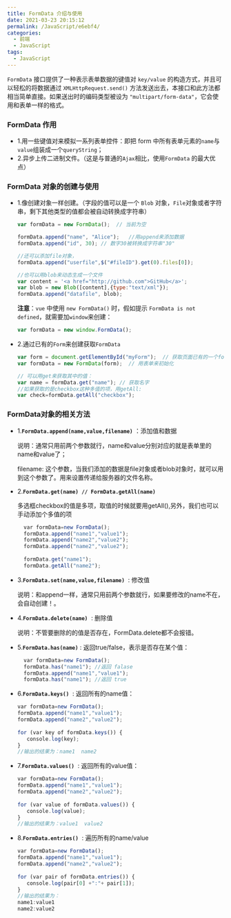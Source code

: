 ```yaml
---
title: FormData 介绍与使用
date: 2021-03-23 20:15:12
permalink: /JavaScript/e6ebf4/
categories:
  - 前端
  - JavaScript
tags:
  - JavaScript
---
```


`FormData` 接口提供了一种表示表单数据的键值对 `key/value` 的构造方式，并且可以轻松的将数据通过 `XMLHttpRequest.send()` 方法发送出去，本接口和此方法都相当简单直接。如果送出时的编码类型被设为 `"multipart/form-data"`，它会使用和表单一样的格式。

<!-- more -->

### FormData 作用

- 1.用一些键值对来模拟一系列表单控件：即把 form 中所有表单元素的`name`与`value`组装成一个`queryString`；
- 2.异步上传二进制文件。（这是与普通的`Ajax`相比，使用`FormData` 的最大优点）

### FormData 对象的创建与使用

- 1.像创建对象一样创建。（字段的值可以是一个 `Blob` 对象，`File`对象或者字符串，剩下其他类型的值都会被自动转换成字符串）
	
	```js
  var formData = new FormData();  // 当前为空
  
  formData.append("name", "Alice");   //用append来添加数据
  formData.append("id", 30); // 数字30被转换成字符串"30"
  
  //还可以添加file对象，
  formData.append("userfile",$("#fileID").get(0).files[0]);
  
  //也可以用blob来动态生成一个文件
  var content = '<a href="http://github.com">GitHub</a>'; 
  var blob = new Blob([content],{type:"text/xml"});
  formData.append("datafile", blob);
	```
	**注意**：`vue` 中使用 `new FormData()` 时，假如提示 `FormData is not defined`，就需要加`window`来创建：
	
	```js
  var formData = new window.FormData();
	```
	
- 2.通过已有的`Form`来创建获取`FormData`
	
	```js
  var form = document.getElementById("myForm");  // 获取页面已有的一个form表单
  var formData = new FormData(form);  // 用表单来初始化
  
  // 可以用get来获取其中的值：
  var name = formData.get("name"); // 获取名字
  //如果获取的是checkbox这种多值的项，用getAll:
  var check=formData.getAll("checkbox");
	```

### FormData对象的相关方法

- 1.**`FormData.append(name,value,filename)`** ：添加值和数据
  
  说明：通常只用前两个参数就行，name和value分别对应的就是表单里的name和value了；
  
  filename: 这个参数，当我们添加的数据是file对象或者blob对象时，就可以用到这个参数了。用来设置传递给服务器的文件名称。

- 2.**`FormData.get(name) // FormData.getAll(name) `**

  多选框checkbox的值是多项，取值的时候就要用getAll(),另外，我们也可以手动添加个多值的项
	
  ```javaScript
	var formData=new FormData();
	formData.append("name1","value1");
	formData.append("name2","value2");
	formData.append("name2","value2");
	 
	formData.get("name1");
	formData.getAll("name2");
	```
- 3.**`FormData.set(name,value,filename)`**  : 修改值
  
  说明：和append一样，通常只用前两个参数就行，如果要修改的name不在，会自动创建！。

- 4.**`FormData.delete(name)`**  : 删除值
  
  说明：不管要删除的的值是否存在，FormData.delete都不会报错。

- 5.**`FormData.has(name)`** : 返回true/false，表示是否存在某个值：
	
  ```javaScript
	var formData=new FormData();
	formData.has("name1"); //返回 falase
	formData.append("name1","value1");
	formData.has("name1"); //返回 true
	```

- 6.**`FormData.keys()`**  : 返回所有的name值：
	```javaScript
	var formData=new FormData();
	formData.append("name1","value1");
	formData.append("name2","value2");
	 
	for (var key of formData.keys()) {
	   console.log(key); 
	}
	//输出的结果为：name1  name2
	```

- 7.**`FormData.values()`**  : 返回所有的value值：
	```javaScript
	var formData=new FormData();
	formData.append("name1","value1");
	formData.append("name2","value2");
	 
	for (var value of formData.values()) {
	   console.log(value); 
	}
	//输出的结果为：value1  value2
	```


- 8.**`FormData.entries()`**  : 遍历所有的name/value 
	```javaScript
	var formData=new FormData();
	formData.append("name1","value1");
	formData.append("name2","value2");
	 
	for (var pair of formData.entries()) {
	   console.log(pair[0] +":"+ pair[1]); 
	}
	//输出的结果为：
	name1:value1  
	name2:value2
	```

